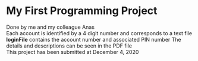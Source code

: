 # My First Programming Project
Done by me and my colleague Anas  
Each account is identified by a 4 digit number and corresponds to a text file  
**loginFile** contains the account number and associated PIN number
The details and descriptions can be seen in the PDF file  
This project has been submitted at December 4, 2020
